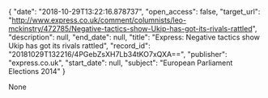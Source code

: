 {
  "date": "2018-10-29T13:22:16.878737", 
  "open_access": false, 
  "target_url": "http://www.express.co.uk/comment/columnists/leo-mckinstry/472785/Negative-tactics-show-Ukip-has-got-its-rivals-rattled", 
  "description": null, 
  "end_date": null, 
  "title": "Express: Negative tactics show Ukip has got its rivals rattled", 
  "record_id": "20181029T132216/4PGebZsXH7Lb34tKO7xQXA==", 
  "publisher": "express.co.uk", 
  "start_date": null, 
  "subject": "European Parliament Elections 2014"
}

None